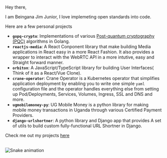 Hey there,

I am Beingana Jim Junior, I love implemeting open standards into code.

Here are a few personal projects

- **`gopq-crypto`**: Implementations of various [Post-quantum cryptography (PQC)](https://en.wikipedia.org/wiki/Post-quantum_cryptography) algorithms in Golang.
- **`reactjs-media`**: A React Conponent library that make building Media applications in React easy in a more React Fashion. It also provides a wrapper to interact with the WebRTC API in a more intutive, easy and Straight forward manner.
- **`orbiton`**: A JavaScript/TypeScript library for building User Interfaces( Think of it as a React/Vue Clone). 
- **`crane-operator`**: Crane Operator is a Kubernetes operator that simplifies application deployment by enabling you to write one simple `yaml` configuration file and the operator handles everything else from setting up Pod/Deployments, Services, Volumes, Ingress, SSL and DNS and more.
- **`ugmobilemoney-py`**: UG Mobile Money is a python library for making mobile money transactions in Uganda through various Certified Payment Providers.
- **`django-urlshortner`**: A python library and Django app that provides A set of utils to build custom fully-functional URL Shortner in Django.


Check me out my projects [here](https://open.cranom.tech)




<br clear="both">
<img src="https://raw.githubusercontent.com/jim-junior/portfolio/output/snake.svg" alt="Snake animation" />
